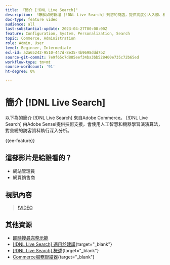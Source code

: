 ```yaml
---
title: 「簡介 [!DNL Live Search]"
description: 「瞭解如何新增 [!DNL Live Search] 到您的商店，提供高度引人入勝、相關且個人化的購物體驗。」
doc-type: feature video
audience: all
last-substantial-update: 2023-04-27T00:00:00Z
feature: Configuration, System, Personalization, Search
topic: Commerce, Administration
role: Admin, User
level: Beginner, Intermediate
exl-id: a2a65242-9510-447d-8e35-4b9698ddd7b2
source-git-commit: 7e9f65c7d885eef34ba3bb528400e735c72b65ed
workflow-type: tm+mt
source-wordcount: '91'
ht-degree: 0%

---
```


# 簡介 [!DNL Live Search]

以下為的簡介 [!DNL Live Search] 來自Adobe Commerce。 [!DNL Live Search] 由Adobe Sensei提供技術支援，會使用人工智慧和機器學習演演算法，對彙總的訪客資料執行深入分析。

{{ee-feature}}

## 這部影片是給誰看的？

- 網站管理員
- 網頁銷售商

## 視訊內容

>[!VIDEO](https://video.tv.adobe.com/v/3418797?learn=on)


## 其他資源

- [即時搜尋完整示範](./live-search-full-demonstration.md)
- [[!DNL Live Search] 適用於建議](https://experienceleague.adobe.com/docs/commerce-learn/tutorials/marketing/live-search-recommendations.html){target="_blank"}
- [[!DNL Live Search] 概述](https://experienceleague.adobe.com/docs/commerce-merchant-services/live-search/overview.html){target="_blank"}
- [Commerce服務聯結器](https://experienceleague.adobe.com/docs/commerce-merchant-services/user-guides/integration-services/saas.html){target="_blank"}
